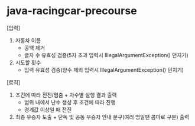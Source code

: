 # java-racingcar-precourse

[입력]

1. 자동차 이름
    - 공백 제거
    - 글자 수 유효성 검증(5자 초과 입력시 IllegalArgumentException() 던지기)
2. 시도할 횟수
    - 입력 유효성 검증(양수 제외 입력시 IllegalArgumentException() 던지기)

[로직]

1. 조건에 따라 전진/멈춤 + 차수별 실행 결과 출력
    - 범위 내에서 난수 생성 후 조건에 따라 진행
    - 경계값 이상일 때 전진
2. 최종 우승자 도출 + 단독 및 공동 우승자 안내 문구(여러 명일땐 콤마로 구분) 출력
